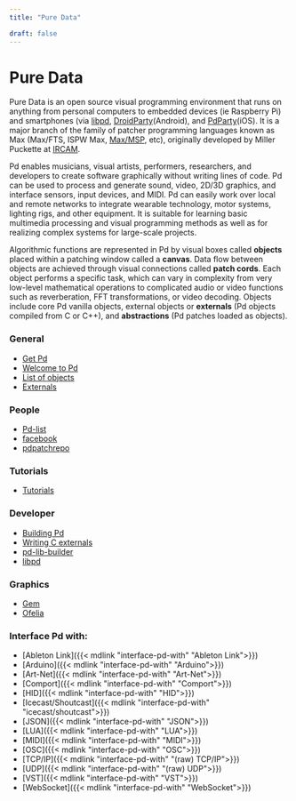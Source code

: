 ```yaml
---
title: "Pure Data"

draft: false
---
```



# Pure Data

Pure Data is an open source visual programming environment that runs on anything from
personal computers to embedded devices (ie Raspberry Pi) and smartphones 
(via [libpd](https://github.com/libpd/libpd), 
[DroidParty](https://droidparty.net/)(Android), and 
[PdParty](http://danomatika.com/code/pdparty)(iOS). 
It is a major branch of the family of patcher programming languages known as
Max (Max/FTS, ISPW Max, [Max/MSP](https://cycling74.com/), etc), originally developed by
Miller Puckette at [IRCAM](http://www.ircam.fr/).

Pd enables musicians, visual artists, performers, researchers, and developers to create 
software graphically without writing lines of code. Pd can be used to process and generate
sound, video, 2D/3D graphics, and interface sensors, input devices, and MIDI. Pd can easily
work over local and remote networks to integrate wearable technology, motor systems, 
lighting rigs, and other equipment. It is suitable for learning basic multimedia processing
and visual programming methods as well as for realizing complex systems for large-scale 
projects.

Algorithmic functions are represented in Pd by visual boxes called **objects** placed within
a patching window called a **canvas**. Data flow between objects are achieved through 
visual connections called **patch cords**. Each object performs a specific task, which can
vary in complexity from very low-level mathematical operations to complicated audio or
video functions such as reverberation, FFT transformations, or video decoding. Objects 
include core Pd vanilla objects, external objects or **externals** (Pd objects compiled 
from C or C++), and **abstractions** (Pd patches loaded as objects).
 

### General

  - [Get Pd](get-pd)
  - [Welcome to Pd](welcome-to-pd)   
  - [List of objects](objects)
  - [Externals](externals)

### People 

  - [Pd-list](https://lists.puredata.info/listinfo/pd-list)
  - [facebook](https://www.facebook.com/groups/puredata/)
  - [pdpatchrepo](https://forum.pdpatchrepo.info/)
  
### Tutorials

  - [Tutorials](pd-tutorials)

 
### Developer

  - [Building Pd](building-pd)
  - [Writing C externals](https://github.com/pure-data/externals-howto)
  - [pd-lib-builder](https://github.com/pure-data/pd-lib-builder)
  - [libpd](https://github.com/libpd/libpd)

### Graphics

  - [Gem](http://gem.iem.at/)
  - [Ofelia](https://github.com/cuinjune/Ofelia)

### Interface Pd with:

  - [Ableton Link]({{< mdlink "interface-pd-with" "Ableton Link">}})
  - [Arduino]({{< mdlink "interface-pd-with" "Arduino">}})
  - [Art-Net]({{< mdlink "interface-pd-with" "Art-Net">}})
  - [Comport]({{< mdlink "interface-pd-with" "Comport">}})
  - [HID]({{< mdlink "interface-pd-with" "HID">}})
  - [Icecast/Shoutcast]({{< mdlink "interface-pd-with" "icecast/shoutcast">}})
  - [JSON]({{< mdlink "interface-pd-with" "JSON">}})
  - [LUA]({{< mdlink "interface-pd-with" "LUA">}})
  - [MIDI]({{< mdlink "interface-pd-with" "MIDI">}})
  - [OSC]({{< mdlink "interface-pd-with" "OSC">}})
  - [TCP/IP]({{< mdlink "interface-pd-with" "(raw) TCP/IP">}})
  - [UDP]({{< mdlink "interface-pd-with" "(raw) UDP">}})
  - [VST]({{< mdlink "interface-pd-with" "VST">}})
  - [WebSocket]({{< mdlink "interface-pd-with" "WebSocket">}})
